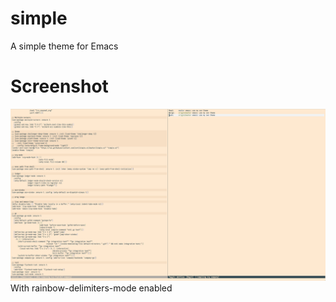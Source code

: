 # simple
A simple theme for Emacs

# Screenshot
![Screenshot](screenshot.png)
With rainbow-delimiters-mode enabled
